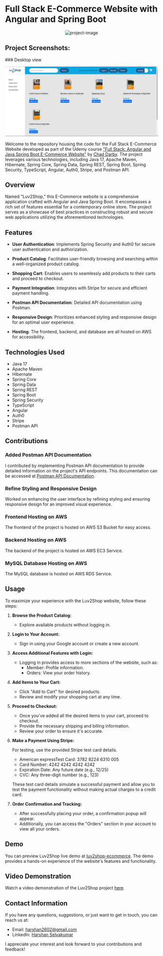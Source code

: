 # Full Stack E-Commerce Website with Angular and Spring Boot
<p align="center"><img src="https://socialify.git.ci/harshan2602/Luv2Shop/image?language=1&amp;owner=1&amp;name=1&amp;stargazers=1&amp;theme=Light" alt="project-image"></p>

<h2>Project Screenshots:</h2>
### Desktop view

![Desktop Screenshot](./desktop_screenshot.png)



Welcome to the repository housing the code for the Full Stack E-Commerce Website developed as part of the Udemy course ["Full Stack: Angular and Java Spring Boot E-Commerce Website"](https://www.udemy.com/course/full-stack-angular-spring-boot-tutorial/) by [Chad Darby](https://github.com/darbyluv2code). The project leverages various technologies, including Java 17, Apache Maven, Hibernate, Spring Core, Spring Data, Spring REST, Spring Boot, Spring Security, TypeScript, Angular, Auth0, Stripe, and Postman API.

## Overview

Named "Luv2Shop," this E-Commerce website is a comprehensive application crafted with Angular and Java Spring Boot. It encompasses a rich set of features essential for a contemporary online store. The project serves as a showcase of best practices in constructing robust and secure web applications utilizing the aforementioned technologies.

## Features

- **User Authentication**: Implements Spring Security and Auth0 for secure user authentication and authorization.
  
- **Product Catalog**: Facilitates user-friendly browsing and searching within a well-organized product catalog.
  
- **Shopping Cart**:  Enables users to seamlessly add products to their carts and proceed to checkout.
  
- **Payment Integration**: Integrates with Stripe for secure and efficient payment handling.
  
- **Postman API Documentation**: Detailed API documentation using Postman.

- **Responsive Design**: Prioritizes enhanced styling and responsive design for an optimal user experience.

- **Hosting**: The frontend, backend, and database are all hosted on AWS for accessibility.

## Technologies Used

- Java 17
- Apache Maven
- Hibernate
- Spring Core
- Spring Data
- Spring REST
- Spring Boot
- Spring Security
- TypeScript
- Angular
- Auth0
- Stripe
- Postman API

## Contributions

### Added Postman API Documentation

I contributed by implementing Postman API documentation to provide detailed information on the project's API endpoints. This documentation can be accessed at [Postman API Documentation](https://luv2shop.shop/api/).

### Refine Styling and Responsive Design

Worked on enhancing the user interface by refining styling and ensuring responsive design for an improved visual experience.

### Frontend Hosting on AWS

The frontend of the project is hosted on AWS S3 Bucket for easy access.

### Backend Hosting on AWS

The backend of the project is hosted on AWS EC3 Service.

### MySQL Database Hosting on AWS

The MySQL database is hosted on AWS RDS Service.

## Usage

To maximize your experience with the Luv2Shop website, follow these steps:

1. **Browse the Product Catalog:**

   - Explore available products without logging in.

2. **Login to Your Account:**

   - Sign in using your Google account or create a new account.

3. **Access Additional Features with Login:**

   - Logging in provides access to more sections of the website, such as:
     - Member: Profile information.
     - Orders: View your order history.

4. **Add Items to Your Cart:**

   - Click "Add to Cart" for desired products.
   - Review and modify your shopping cart at any time.

5. **Proceed to Checkout:**

   - Once you've added all the desired items to your cart, proceed to checkout.
   - Provide the necessary shipping and billing information.
   - Review your order to ensure it's accurate.

6. **Make a Payment Using Stripe:**

   For testing, use the provided Stripe test card details.
   - American expressTest Card: 3782 8224 6310 005
   - Card Number: 4242 4242 4242 4242
   - Expiration Date: Any future date (e.g., 12/25)
   - CVC: Any three-digit number (e.g., 123)

   These test card details simulate a successful payment and allow you to test the payment functionality without making actual charges to a credit card.

7. **Order Confirmation and Tracking:**
   - After successfully placing your order, a confirmation popup will appear.
   - Additionally, you can access the "Orders" section in your account to view all your orders.

## Demo

You can preview Luv2Shop live demo at [luv2shop-ecommerce](https://luv2shop.site). The demo provides a hands-on experience of the website's features and functionality.

## Video Demonstration

Watch a video demonstration of the Luv2Shop project [here](https://www.youtube.com/watch?v=jLlTbAgyTbQ).

## Contact Information

If you have any questions, suggestions, or just want to get in touch, you can reach us at:

- Email: [harshan2602@gmail.com](mailto:harshan2602@gmail.com)
- LinkedIn: [Harshan Selvakumar](https://www.linkedin.com/in/harshan2602/)

I appreciate your interest and look forward to your contributions and feedback!

